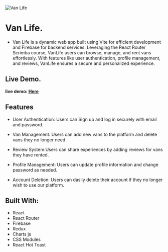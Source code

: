 ![Van Life](https://github.com/Hudamabkhoot/Van-life/assets/100641349/4220917c-8c74-410c-9a3d-61b2b74c665b)

#  Van Life.

- Van Life is a dynamic web app built using Vite for efficient development and Firebase for backend services. Leveraging the React Router Scrimba course, VanLife users can browse, manage, and rent vans effortlessly. With features like user authentication, profile management, and reviews, VanLife ensures a secure and personalized experience.

## Live Demo.

**live demo: [Here]()**

## Features


- User Authentication: Users can Sign up and log in securely with email and password.

- Van Management: Users can add new vans to the platform and delete vans they no longer need.

- Review System:Users can share experiences by adding reviews for vans they have rented.

- Profile Management: Users can update profile information and change password as needed.

- Account Deletion:  Users can dasily delete their account if they no longer wish to use our platform.


## Built With:

- React
- React Router
- Firebase
- Redux
- Charts js
- CSS Modules
- React Hot Toast